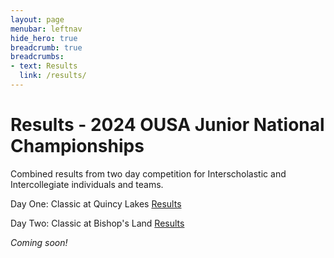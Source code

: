 ```yaml
---
layout: page
menubar: leftnav
hide_hero: true
breadcrumb: true
breadcrumbs:
- text: Results
  link: /results/
---
```


# Results - 2024 OUSA Junior National Championships

Combined results from two day competition for Interscholastic and Intercollegiate individuals and teams.

Day One: Classic at Quincy Lakes [Results](/results/results-saturday)

Day Two: Classic at Bishop's Land [Results](/results/results-sunday)

*Coming soon!*